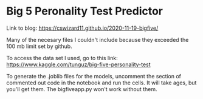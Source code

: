 # Big 5 Peronality Test Predictor

Link to blog: <https://cswizard11.github.io/2020-11-19-bigfive/>

Many of the necesary files I couldn't include because they exceeded the 100 mb limit set by github.

To access the data set I used, go to this link: <https://www.kaggle.com/tunguz/big-five-personality-test>

To generate the .joblib files for the models, uncomment the section of commented out code in the notebook and run the cells. It will take ages, but you'll get them. The bigfiveapp.py won't work without them.
